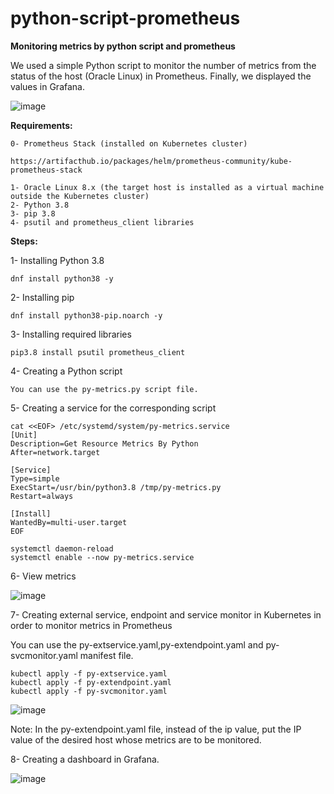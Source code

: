 # python-script-prometheus
**Monitoring metrics by python script and prometheus**

We used a simple Python script to monitor the number of metrics from the status of the host (Oracle Linux) in Prometheus. Finally, we displayed the values in Grafana.

![image](https://github.com/IMAN-NAMJOOYAN/python-script-prometheus/assets/16554389/671736bb-bfd3-494c-8d47-6e9257cb9627)


**Requirements:**
```
0- Prometheus Stack (installed on Kubernetes cluster)

https://artifacthub.io/packages/helm/prometheus-community/kube-prometheus-stack

1- Oracle Linux 8.x (the target host is installed as a virtual machine outside the Kubernetes cluster)
2- Python 3.8
3- pip 3.8
4- psutil and prometheus_client libraries
```
**Steps:**

1- Installing Python 3.8
```
dnf install python38 -y
```
2- Installing pip
```
dnf install python38-pip.noarch -y
```
3- Installing required libraries
```
pip3.8 install psutil prometheus_client
```
4- Creating a Python script
```
You can use the py-metrics.py script file. 
```
5- Creating a service for the corresponding script
```
cat <<EOF> /etc/systemd/system/py-metrics.service
[Unit]
Description=Get Resource Metrics By Python
After=network.target

[Service]
Type=simple
ExecStart=/usr/bin/python3.8 /tmp/py-metrics.py
Restart=always

[Install]
WantedBy=multi-user.target
EOF

systemctl daemon-reload
systemctl enable --now py-metrics.service

```

6- View metrics

![image](https://github.com/IMAN-NAMJOOYAN/python-script-prometheus/assets/16554389/b02ff2af-db4e-4446-bb61-f65d9b9e2054)

7- Creating  external service, endpoint and service monitor in Kubernetes in order to monitor metrics in Prometheus

You can use the py-extservice.yaml,py-extendpoint.yaml and py-svcmonitor.yaml manifest file.
```
kubectl apply -f py-extservice.yaml
kubectl apply -f py-extendpoint.yaml
kubectl apply -f py-svcmonitor.yaml
```
![image](https://github.com/IMAN-NAMJOOYAN/python-script-prometheus/assets/16554389/0d6b051e-82f4-4e0f-825a-66256bfd1b2f)


Note: In the py-extendpoint.yaml file, instead of the ip value, put the IP value of the desired host whose metrics are to be monitored.

8- Creating a dashboard in Grafana.

![image](https://github.com/IMAN-NAMJOOYAN/python-script-prometheus/assets/16554389/b9faccf0-8455-4b9e-8113-c42c89c941ff)


